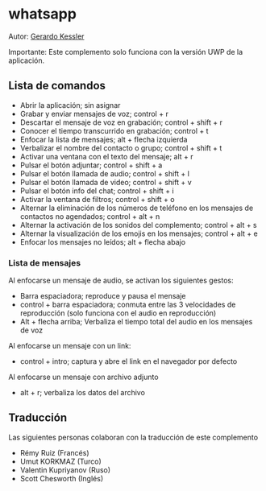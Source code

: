 # whatsapp

Autor: [Gerardo Kessler](http://gera.ar)  

Importante: Este complemento solo funciona con la versión UWP de la aplicación.

## Lista de comandos

* Abrir la aplicación; sin asignar
* Grabar y enviar mensajes de voz; control + r
* Descartar el mensaje de voz en grabación; control + shift + r
* Conocer el tiempo transcurrido en grabación; control + t
* Enfocar la lista de mensajes; alt + flecha izquierda
* Verbalizar el nombre del contacto o grupo; control + shift + t
* Activar una ventana con el texto del mensaje; alt + r
* Pulsar el botón adjuntar; control + shift + a
* Pulsar el botón llamada de audio; control + shift + l
* Pulsar el botón llamada de video; control + shift + v
* Pulsar el botón info del chat; control + shift + i
* Activar la ventana de filtros; control + shift + o
* Alternar la eliminación de los números de teléfono en los mensajes de contactos no agendados; control + alt + n
* Alternar la activación de los sonidos del complemento; control + alt + s
* Alternar  la visualización de los emojis en los mensajes; control + alt + e
* Enfocar los mensajes no leídos; alt + flecha abajo

### Lista de mensajes

Al enfocarse un mensaje de audio, se activan los siguientes gestos:

* Barra espaciadora; reproduce y pausa el mensaje
* control + barra espaciadora; conmuta entre las 3 velocidades de reproducción (solo funciona con el audio en reproducción)
* Alt + flecha arriba; Verbaliza el tiempo total del audio en los mensajes de voz

Al enfocarse un mensaje con un link:

* control + intro; captura y abre el link en el navegador por defecto

Al enfocarse un mensaje con archivo adjunto

* alt + r; verbaliza los datos del archivo

## Traducción

Las siguientes personas colaboran con la traducción de este complemento

* Rémy Ruiz (Francés)
* Umut KORKMAZ (Turco)
* Valentin Kupriyanov (Ruso)
* Scott Chesworth (Inglés)
